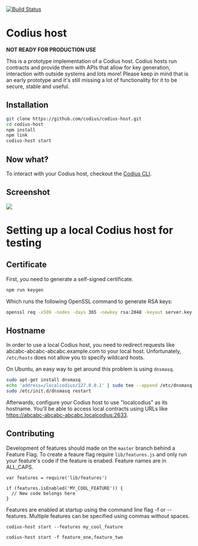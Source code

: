 [![Build Status](https://travis-ci.org/codius/codius-host.svg?branch=master)](https://travis-ci.org/codius/codius-host)
# Codius host

**NOT READY FOR PRODUCTION USE**

This is a prototype implementation of a Codius host. Codius hosts run contracts and provide them with APIs that allow for key generation, interaction with outside systems and lots more! Please keep in mind that is an early prototype and it's still missing a lot of functionality for it to be secure, stable and useful.

## Installation

``` sh
git clone https://github.com/codius/codius-host.git
cd codius-host
npm install
npm link
codius-host start
```

## Now what?

To interact with your Codius host, checkout the [Codius CLI](https://github.com/codius/codius-cli).

## Screenshot

![](http://i.imgur.com/xeenOSM.png)

# Setting up a local Codius host for testing

## Certificate

First, you need to generate a self-signed certificate. 

``` sh
npm run keygen
```

Which runs the following OpenSSL command to generate RSA keys:

``` sh
openssl req -x509 -nodes -days 365 -newkey rsa:2048 -keyout server.key -out server.crt
```

## Hostname

In order to use a local Codius host, you need to redirect requests like abcabc-abcabc-abcabc.example.com to your local host. Unfortunately, `/etc/hosts` does not allow you to specify wildcard hosts.

On Ubuntu, an easy way to get around this problem is using `dnsmasq`.

``` sh
sudo apt-get install dnsmasq
echo 'address=/localcodius/127.0.0.1' | sudo tee --append /etc/dnsmasq.conf
sudo /etc/init.d/dnsmasq restart
```

Afterwards, configure your Codius host to use "localcodius" as its hostname. You'll be able to access local contracts using URLs like https://abcabc-abcabc-abcabc.localcodius:2633.

## Contributing

Development of features should made on the `master` branch behind a Feature Flag. To create a feaure flag require `lib/features.js` and only run your feature's code if the feature is enabed. Feature names are in ALL_CAPS.

````
var features = require('lib/features')

if (features.isEnabled('MY_COOL_FEATURE')) {
  // New code belongs here
}
````


Features are enabled at startup using the command line flag -f or --features. Multiple features can be specified using commas without spaces.

````
codius-host start --features my_cool_feature

codius-host start -f feature_one,feature_two
````

